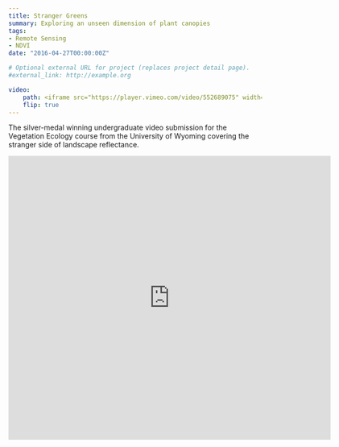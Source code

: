 ```yaml
---
title: Stranger Greens
summary: Exploring an unseen dimension of plant canopies
tags:
- Remote Sensing
- NDVI
date: "2016-04-27T00:00:00Z"

# Optional external URL for project (replaces project detail page).
#external_link: http://example.org

video:
    path: <iframe src="https://player.vimeo.com/video/552689075" width="640" height="564" frameborder="0" allow="autoplay; fullscreen" allowfullscreen></iframe>
    flip: true
---
```


The silver-medal winning undergraduate video submission for the Vegetation Ecology course from the University of Wyoming covering the stranger side of landscape reflectance.

<iframe src="https://player.vimeo.com/video/552689075" width="640" height="564" frameborder="0" allow="autoplay; fullscreen" allowfullscreen></iframe>
